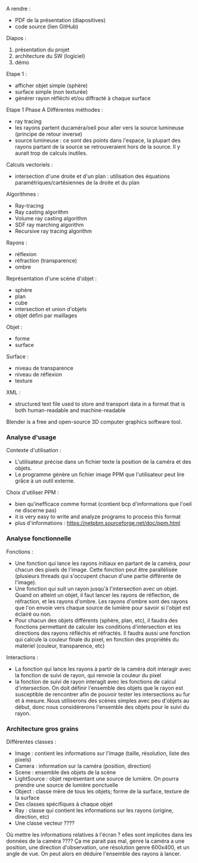 A rendre :
- PDF de la présentation (diapositives)
- code source (lien GitHub)

Diapos :
1. présentation du projet
2. architecture du SW (logiciel)
3. démo

Etape 1 :
- afficher objet simple (sphère)
- surface simple (non texturée)
- générer rayon réfléchi et/ou diffracté à chaque surface


Etape 1 
Phase A
Différentes méthodes :
- ray tracing
- les rayons partent ducaméra/oeil pour aller vers la source lumineuse (principe de retour inverse)
- source lumineuse : ce sont des points dans l'espace, la plupart des rayons partant de la source se retrouveraient hors de la source. Il y aurait trop de calculs inutiles.

Calculs vectoriels :
- intersection d'une droite et d'un plan : utilisation des équations paramétriques/cartésiennes de la droite et du plan

Algorithmes :
- Ray-tracing 
- Ray casting algorithm
- Volume ray casting algorithm
- SDF ray marching algorithm
- Recursive ray tracing algorithm

Rayons :
- réflexion
- réfraction (transparence)
- ombre

Représentation d'une scène d'objet :
- sphère
- plan
- cube
- intersection et union d'objets
- objet défini par maillages

Objet :
- forme
- surface

Surface :
- niveau de transparence
- niveau de réflexion
- texture

XML :
- structured text file used to store and transport data in a format that is both human-readable and machine-readable

Blender is a free and open-source 3D computer graphics software tool.

### Analyse d'usage




Contexte d'utilisation :
- L'utilisateur précise dans un fichier texte la position de la caméra et des objets.
- Le programme génère un fichier image PPM que l'utilisateur peut lire grâce à un outil externe.

Choix d'utiliser PPM :
- bien qu'inefficace comme format (contient bcp d'informations que l'oeil ne discerne pas)
- it is very easy to write and analyze programs to process this format
- plus d'informations : https://netpbm.sourceforge.net/doc/ppm.html

### Analyse fonctionnelle

Fonctions :
- Une fonction qui lance les rayons initiaux en partant de la caméra, pour chacun des pixels de l'image. Cette fonction peut être parallélisée (plusieurs threads qui s'occupent chacun d'une partie différente de l'image).
- Une fonction qui suit un rayon jusqu'à l'intersection avec un objet. Quand on atteint un objet, il faut lancer les rayons de réflection, de réfraction, et les rayons d'ombre. Les rayons d'ombre sont des rayons que l'on envoie vers chaque source de lumière pour savoir si l'objet est éclairé ou non.
- Pour chacun des objets différents (sphère, plan, etc), il faudra des fonctions permettant de calculer les conditions d'intersection et les directions des rayons réfléchis et réfractés. Il faudra aussi une fonction qui calcule la couleur finale du pixel, en fonction des propriétés du matériel (couleur, transparence, etc)

Interactions : 
- La fonction qui lance les rayons à partir de la caméra doit interagir avec la fonction de suivi de rayon, qui renvoie la couleur du pixel
- la fonction de suivi de rayon interagit avec les fonctions de calcul d'intersection. On doit définir l'ensemble des objets que le rayon est susceptible de rencontrer afin de pouvoir tester les intersections au fur et à mesure. Nous utiliserons des scènes simples avec peu d'objets au début, donc nous considérerons l'ensemble des objets pour le suivi du rayon.

### Architecture gros grains

Différentes classes :
- Image : contient les informations sur l'image (taille, résolution, liste des pixels)
- Camera : information sur la caméra (position, direction)
- Scene : ensemble des objets de la scène
- LightSource : objet représentant une source de lumière. On pourra prendre une source de lumière ponctuelle
- Object : classe mère de tous les objets; forme de la surface, texture de la surface
- Des classes spécifiques à chaque objet
- Ray : classe qui contient les informations sur les rayons (origine, direction, etc)
- Une classe vecteur ????

Où mettre les informations relatives à l'écran ? elles sont implicites dans les données de la caméra ???? Ça me parait pas mal, genre la caméra a une position, une direction d'observation, une résolution genre 600x400, et un angle de vue. On peut alors en déduire l'ensemble des rayons à lancer.

